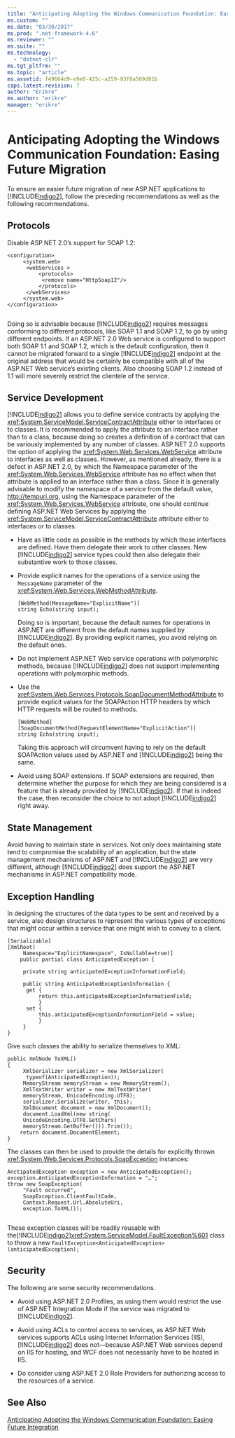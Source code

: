 ```yaml
---
title: "Anticipating Adopting the Windows Communication Foundation: Easing Future Migration | Microsoft Docs"
ms.custom: ""
ms.date: "03/30/2017"
ms.prod: ".net-framework-4.6"
ms.reviewer: ""
ms.suite: ""
ms.technology: 
  - "dotnet-clr"
ms.tgt_pltfrm: ""
ms.topic: "article"
ms.assetid: f49664d9-e9e0-425c-a259-93f0a569d01b
caps.latest.revision: 7
author: "Erikre"
ms.author: "erikre"
manager: "erikre"
---
```

# Anticipating Adopting the Windows Communication Foundation: Easing Future Migration
To ensure an easier future migration of new ASP.NET applications to [!INCLUDE[indigo2](../../../../includes/indigo2-md.md)], follow the preceding recommendations as well as the following recommendations.  
  
## Protocols  
 Disable ASP.NET 2.0’s support for SOAP 1.2:  
  
```  
<configuration>  
     <system.web>  
      <webServices >  
          <protocols>  
           <remove name="HttpSoap12"/>  
          </protocols>    
      </webServices>  
     </system.web>   
</configuration>  
  
```  
  
 Doing so is advisable because [!INCLUDE[indigo2](../../../../includes/indigo2-md.md)] requires messages conforming to different protocols, like SOAP 1.1 and SOAP 1.2, to go by using different endpoints. If an ASP.NET 2.0 Web service is configured to support both SOAP 1.1 and SOAP 1.2, which is the default configuration, then it cannot be migrated forward to a single [!INCLUDE[indigo2](../../../../includes/indigo2-md.md)] endpoint at the original address that would be certainly be compatible with all of the ASP.NET Web service’s existing clients. Also choosing SOAP 1.2 instead of 1.1 will more severely restrict the clientele of the service.  
  
## Service Development  
 [!INCLUDE[indigo2](../../../../includes/indigo2-md.md)] allows you to define service contracts by applying the <xref:System.ServiceModel.ServiceContractAttribute> either to interfaces or to classes. It is recommended to apply the attribute to an interface rather than to a class, because doing so creates a definition of a contract that can be variously implemented by any number of classes. ASP.NET 2.0 supports the option of applying the <xref:System.Web.Services.WebService> attribute to interfaces as well as classes. However, as mentioned already, there is a defect in ASP.NET 2.0, by which the Namespace parameter of the <xref:System.Web.Services.WebService> attribute has no effect when that attribute is applied to an interface rather than a class. Since it is generally advisable to modify the namespace of a service from the default value, http://tempuri.org, using the Namespace parameter of the <xref:System.Web.Services.WebService> attribute, one should continue defining ASP.NET Web Services by applying the <xref:System.ServiceModel.ServiceContractAttribute> attribute either to interfaces or to classes.  
  
-   Have as little code as possible in the methods by which those interfaces are defined. Have them delegate their work to other classes. New [!INCLUDE[indigo2](../../../../includes/indigo2-md.md)] service types could then also delegate their substantive work to those classes.  
  
-   Provide explicit names for the operations of a service using the `MessageName` parameter of the <xref:System.Web.Services.WebMethodAttribute>.  
  
    ```  
    [WebMethod(MessageName="ExplicitName")]  
    string Echo(string input);  
    ```  
  
     Doing so is important, because the default names for operations in ASP.NET are different from the default names supplied by [!INCLUDE[indigo2](../../../../includes/indigo2-md.md)]. By providing explicit names, you avoid relying on the default ones.  
  
-   Do not implement ASP.NET Web service operations with polymorphic methods, because [!INCLUDE[indigo2](../../../../includes/indigo2-md.md)] does not support implementing operations with polymorphic methods.  
  
-   Use the <xref:System.Web.Services.Protocols.SoapDocumentMethodAttribute> to provide explicit values for the SOAPAction HTTP headers by which HTTP requests will be routed to methods.  
  
    ```  
    [WebMethod]  
    [SoapDocumentMethod(RequestElementName="ExplicitAction")]  
    string Echo(string input);  
    ```  
  
     Taking this approach will circumvent having to rely on the default SOAPAction values used by ASP.NET and [!INCLUDE[indigo2](../../../../includes/indigo2-md.md)] being the same.  
  
-   Avoid using SOAP extensions. If SOAP extensions are required, then determine whether the purpose for which they are being considered is a feature that is already provided by [!INCLUDE[indigo2](../../../../includes/indigo2-md.md)]. If that is indeed the case, then reconsider the choice to not adopt [!INCLUDE[indigo2](../../../../includes/indigo2-md.md)] right away.  
  
## State Management  
 Avoid having to maintain state in services. Not only does maintaining state tend to compromise the scalability of an application, but the state management mechanisms of ASP.NET and [!INCLUDE[indigo2](../../../../includes/indigo2-md.md)] are very different, although [!INCLUDE[indigo2](../../../../includes/indigo2-md.md)] does support the ASP.NET mechanisms in ASP.NET compatibility mode.  
  
## Exception Handling  
 In designing the structures of the data types to be sent and received by a service, also design structures to represent the various types of exceptions that might occur within a service that one might wish to convey to a client.  
  
```  
[Serializable]  
[XmlRoot(  
     Namespace="ExplicitNamespace", IsNullable=true)]  
    public partial class AnticipatedException {  
  
     private string anticipatedExceptionInformationField;  
  
     public string AnticipatedExceptionInformation {  
      get {  
          return this.anticipatedExceptionInformationField;  
          }  
      set {  
          this.anticipatedExceptionInformationField = value;  
          }  
     }  
}  
```  
  
 Give such classes the ability to serialize themselves to XML:  
  
```  
public XmlNode ToXML()  
{  
     XmlSerializer serializer = new XmlSerializer(  
      typeof(AnticipatedException));  
     MemoryStream memoryStream = new MemoryStream();  
     XmlTextWriter writer = new XmlTextWriter(  
     memoryStream, UnicodeEncoding.UTF8);  
     serializer.Serialize(writer, this);  
     XmlDocument document = new XmlDocument();  
     document.LoadXml(new string(  
     UnicodeEncoding.UTF8.GetChars(  
     memoryStream.GetBuffer())).Trim());  
    return document.DocumentElement;  
}  
```  
  
 The classes can then be used to provide the details for explicitly thrown <xref:System.Web.Services.Protocols.SoapException> instances:  
  
```  
AnctipatedException exception = new AnticipatedException();  
exception.AnticipatedExceptionInformation = "…";  
throw new SoapException(  
     "Fault occurred",  
     SoapException.ClientFaultCode,  
     Context.Request.Url.AbsoluteUri,  
     exception.ToXML());  
  
```  
  
 These exception classes will be readily reusable with the[!INCLUDE[indigo2](../../../../includes/indigo2-md.md)]<xref:System.ServiceModel.FaultException%601> class to throw a new `FaultException<AnticipatedException>(anticipatedException);`  
  
## Security  
 The following are some security recommendations.  
  
-   Avoid using ASP.NET 2.0 Profiles, as using them would restrict the use of ASP.NET Integration Mode if the service was migrated to [!INCLUDE[indigo2](../../../../includes/indigo2-md.md)].  
  
-   Avoid using ACLs to control access to services, as ASP.NET Web services supports ACLs using Internet Information Services (IIS), [!INCLUDE[indigo2](../../../../includes/indigo2-md.md)] does not—because ASP.NET Web services depend on IIS for hosting, and WCF does not necessarily have to be hosted in IIS.  
  
-   Do consider using ASP.NET 2.0 Role Providers for authorizing access to the resources of a service.  
  
## See Also  
 [Anticipating Adopting the Windows Communication Foundation: Easing Future Integration](../../../../docs/framework/wcf/feature-details/anticipating-adopting-the-wcf-easing-future-integration.md)